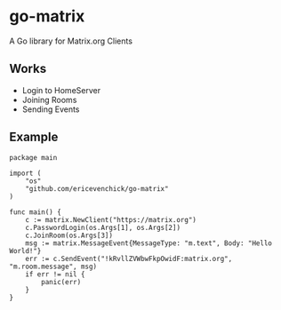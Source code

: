 # go-matrix
A Go library for Matrix.org Clients

## Works
- Login to HomeServer
- Joining Rooms
- Sending Events

## Example
```
package main

import (
	"os"
	"github.com/ericevenchick/go-matrix"
)

func main() {
	c := matrix.NewClient("https://matrix.org")
	c.PasswordLogin(os.Args[1], os.Args[2])
	c.JoinRoom(os.Args[3])
	msg := matrix.MessageEvent{MessageType: "m.text", Body: "Hello World!"}
	err := c.SendEvent("!kRvllZVWbwFkpOwidF:matrix.org", "m.room.message", msg)
	if err != nil {
		panic(err)
	}
}
```

